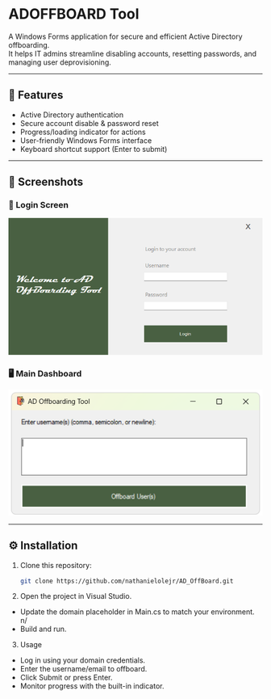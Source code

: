 # ADOFFBOARD Tool

A Windows Forms application for secure and efficient Active Directory offboarding.  
It helps IT admins streamline disabling accounts, resetting passwords, and managing user deprovisioning.

---

## 🚀 Features
- Active Directory authentication
- Secure account disable & password reset
- Progress/loading indicator for actions
- User-friendly Windows Forms interface
- Keyboard shortcut support (Enter to submit)

---

## 📸 Screenshots

### 🔐 Login Screen
![Login Screen](https://github.com/nathanielolejr/AD_OffBoard/blob/main/adoffboard.png)

### 🖥️ Main Dashboard
![Main Form](https://github.com/nathanielolejr/AD_OffBoard/blob/main/adoffboard1.png)

---

## ⚙️ Installation
1. Clone this repository:
   ```bash
   git clone https://github.com/nathanielolejr/AD_OffBoard.git
2. Open the project in Visual Studio.
- Update the domain placeholder in Main.cs to match your environment. n/
- Build and run.

3. Usage
- Log in using your domain credentials.
- Enter the username/email to offboard.
- Click Submit or press Enter.
- Monitor progress with the built-in indicator.
